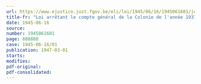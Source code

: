 ```yaml
---
url: https://www.ejustice.just.fgov.be/eli/loi/1945/06/16/1945061601/justel
title-fr: "Loi arrêtant le compte général de la Colonie de l'année 1937 et contenant le règlement définitif du budget de l'exercice 1936"
date: 1945-06-16
source:
number: 1945061601
page: 888888
case: 1945-06-16/01
publication: 1947-03-01
starts:
modifies:
pdf-original:
pdf-consolidated:
---
```


